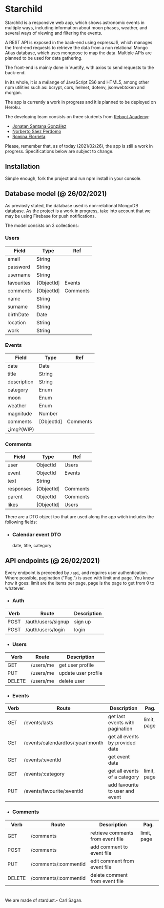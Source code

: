 # Starchild
Starchild is a responsive web app, which shows astronomic events in multiple ways, including information about moon phases, weather, and several ways of viewing and filtering the events.

A REST API is exposed in the back-end using expressJS, which manages the front-end requests
to retrieve the data from a non relational Mongo Atlas database, which uses mongoose to map the data.
Multiple APIs are planned to be used for data gathering.

The front-end is mainly done in Vuetify, with axios to send requests to the back-end.

In its whole, it is a mélange of JavaScript ES6 and HTML5, among other npm utilities such as: bcrypt, cors, helmet, dotenv, jsonwebtoken and morgan.

The app is currently a work in progress and it is planned to be deployed on Heroku.

The developing team consists on three students from [Reboot Academy](https://www.reboot.academy/): 
- [Jonatan Santana González](https://github.com/jonatansg)
- [Norberto Sáez Perdomo](https://github.com/NoxLP)
- [Romina Elorrieta](https://github.com/RoElorrieta)

Please, remember that, as of today (2021/02/26), the app is still a work in progress. Specifications below are subject to change.

## Installation
Simple enough, fork the project and run npm install in your console.

## Database model (@ 26/02/2021)
As previosly stated, the database used is non-relational MongoDB database.
As the project is a work in progress, take into account that we may be using Firebase for push notifications.

The model consists on 3 collections:

### Users
|Field|Type|Ref
|-|-|-|
|email|String||
|password|String||
|username|String||
|favourites|[ObjectId]|Events
|comments|[ObjectId]|Comments
|name|String||
|surname|String||
|birthDate|Date||
|location|String||
|work|String||

### Events
|Field|Type|Ref
|-|-|-|
|date|Date||
|title|String||
|description|String||
|category|Enum||
|moon|Enum||
|weather|Enum||
|magnitude|Number||
|comments|[ObjectId]|Comments
|¿img?(WIP)

### Comments
|Field|Type|Ref|
|-|-|-|
|user|ObjectId|Users
|event|ObjectId|Events
|text|String||
|responses|[ObjectId]|Comments
|parent|ObjectId|Comments
|likes|[ObjectId]|Users

There are a DTO object too that are used along the app witch includes the following fields:
- ### Calendar event DTO 
    date, title, category

## API endpoints (@ 26/02/2021)
Every endpoint is preceeded by `/api`, and requires user authentication. Where possible, pagination ("Pag.") is used with limit and page. You know how it goes: limit are the items per page, page is the page to get from 0 to whatever.

- ### Auth

|Verb|Route|Description|
|-|-|-|
|POST|/auth/users/signup|sign up
|POST|/auth/users/login|login

- ### Users

|Verb|Route|Description|
|-|-|-|
|GET|/users/me|get user profile
|PUT|/users/me|update user profile
|DELETE|/users/me|delete user

- ### Events

|Verb|Route|Description|Pag.
|-|-|-|-|
|GET|/events/lasts|get last events with pagination|limit, page
|GET|/events/calendardtos/:year/:month|get all events by provided date||
|GET|/events/:eventId|get event data||
|GET|/events/:category|get all events of a category|limit, page|
|PUT|/events/favourite/:eventId|add favourite to user and event| |

- ### Comments

|Verb|Route|Description|Pag.
|-|-|-|-|
|GET|/comments|retrieve comments from event file|limit, page|
|POST|/comments|add comment to event file||
|PUT|/comments/:commentId|edit comment from event file||
|DELETE|/comments/:commentId|delete comment from event file||

# 

We are made of stardust.- Carl Sagan.
